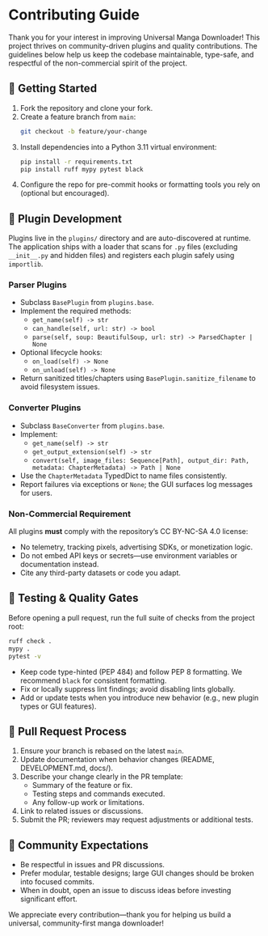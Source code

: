 # Contributing Guide

Thank you for your interest in improving Universal Manga Downloader! This project thrives on community-driven plugins and quality contributions. The guidelines below help us keep the codebase maintainable, type-safe, and respectful of the non-commercial spirit of the project.

## 🧭 Getting Started

1. Fork the repository and clone your fork.
2. Create a feature branch from `main`:
   ```bash
   git checkout -b feature/your-change
   ```
3. Install dependencies into a Python 3.11 virtual environment:
   ```bash
   pip install -r requirements.txt
   pip install ruff mypy pytest black
   ```
4. Configure the repo for pre-commit hooks or formatting tools you rely on (optional but encouraged).

## 🔌 Plugin Development

Plugins live in the `plugins/` directory and are auto-discovered at runtime. The application ships with a loader that scans for `.py` files (excluding `__init__.py` and hidden files) and registers each plugin safely using `importlib`.

### Parser Plugins

- Subclass `BasePlugin` from `plugins.base`.
- Implement the required methods:
  - `get_name(self) -> str`
  - `can_handle(self, url: str) -> bool`
  - `parse(self, soup: BeautifulSoup, url: str) -> ParsedChapter | None`
- Optional lifecycle hooks:
  - `on_load(self) -> None`
  - `on_unload(self) -> None`
- Return sanitized titles/chapters using `BasePlugin.sanitize_filename` to avoid filesystem issues.

### Converter Plugins

- Subclass `BaseConverter` from `plugins.base`.
- Implement:
  - `get_name(self) -> str`
  - `get_output_extension(self) -> str`
  - `convert(self, image_files: Sequence[Path], output_dir: Path, metadata: ChapterMetadata) -> Path | None`
- Use the `ChapterMetadata` TypedDict to name files consistently.
- Report failures via exceptions or `None`; the GUI surfaces log messages for users.

### Non-Commercial Requirement

All plugins **must** comply with the repository’s CC BY-NC-SA 4.0 license:
- No telemetry, tracking pixels, advertising SDKs, or monetization logic.
- Do not embed API keys or secrets—use environment variables or documentation instead.
- Cite any third-party datasets or code you adapt.

## 🧪 Testing & Quality Gates

Before opening a pull request, run the full suite of checks from the project root:

```bash
ruff check .
mypy .
pytest -v
```

- Keep code type-hinted (PEP 484) and follow PEP 8 formatting. We recommend `black` for consistent formatting.
- Fix or locally suppress lint findings; avoid disabling lints globally.
- Add or update tests when you introduce new behavior (e.g., new plugin types or GUI features).

## 📮 Pull Request Process

1. Ensure your branch is rebased on the latest `main`.
2. Update documentation when behavior changes (README, DEVELOPMENT.md, docs/).
3. Describe your change clearly in the PR template:
   - Summary of the feature or fix.
   - Testing steps and commands executed.
   - Any follow-up work or limitations.
4. Link to related issues or discussions.
5. Submit the PR; reviewers may request adjustments or additional tests.

## 🤝 Community Expectations

- Be respectful in issues and PR discussions.
- Prefer modular, testable designs; large GUI changes should be broken into focused commits.
- When in doubt, open an issue to discuss ideas before investing significant effort.

We appreciate every contribution—thank you for helping us build a universal, community-first manga downloader!
